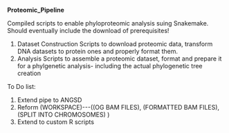 **Proteomic_Pipeline**

Compiled scripts to enable phyloproteomic analysis suing Snakemake. Should eventually include the download of prerequisites!
1) Dataset Construction 
   Scripts to download proteomic data, transform DNA datasets to protein ones and properly format them.
2) Analysis
   Scripts to assemble a proteomic dataset, format and prepare it for a phylgenetic analysis- including the actual phylogenetic tree creation
   
   
   
To Do list:
   1) Extend pipe to ANGSD
   2) Reform (WORKSPACE)---((OG BAM FILES), (FORMATTED BAM FILES), (SPLIT INTO CHROMOSOMES) )
   3) Extend to custom R scripts
